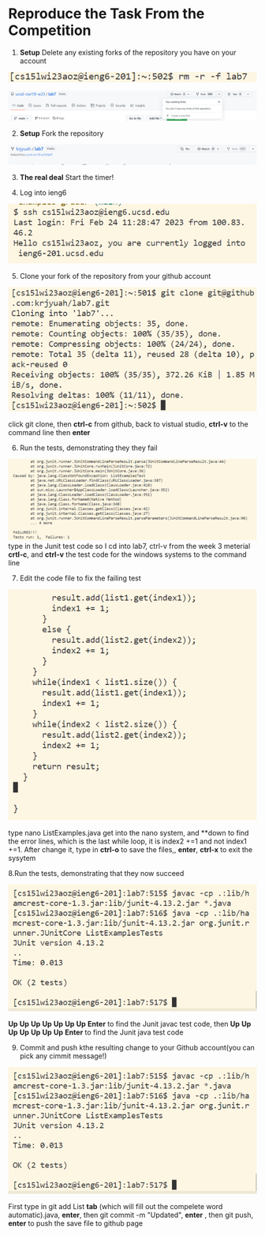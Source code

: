 # Reproduce the Task From the Competition

1. **Setup** Delete any existing forks of the repository you have on your account

![Image](Screenshot_20230224_113057.png)

![Image](Screenshot_20230224_113550.png)

2. **Setup** Fork the repository

![Image](Screenshot_20230224_113716.png)

3. **The real deal** Start the timer!

4. Log into ieng6

![Image](Screenshot_20230224_113951.png)

5. Clone your fork of the repository from your github account

![Image](Screenshot_20230224_114212.png)

click git clone, then **ctrl-c** from github, back to vistual studio, **ctrl-v** to the command line
then **enter**

6. Run the tests, demonstrating they they fail

![Image](Screenshot_20230227_091638.png)
type in the Junit test code so I cd into lab7, ctrl-v from the week 3 meterial **crtl-c**, and **ctrl-v** the test code for the windows systems to the command line

7. Edit the code file to fix the failing test

![Image](Screenshot_20230224_124500.png)

type nano ListExamples.java get into the nano system, and **down to find the error lines, which is the last while loop,
it is index2 +=1 and not index1 +=1. After change it, type in **ctrl-o** to save the files,, **enter**, **ctrl-x** to exit the sysytem

8.Run the tests, demonstrating that they now succeed

![Image](Screenshot_20230224_125511.png)

**Up** **Up** **Up** **Up** **Up** **Up** **Up** **Enter** to find the Junit javac test code, then **Up** **Up** **Up** **Up** **Up** **Up** **Up** **Enter** to find the Junit java test code

9. Commit and push kthe resulting change to your Github account(you can pick any cimmit message!)

![Image](Screenshot_20230224_125511.png)

First type in git add List **tab** (which will fill out the compelete word automatic).java, **enter**, then git commit -m "Updated", **enter** , then git push, **enter** to push the save file to github page
